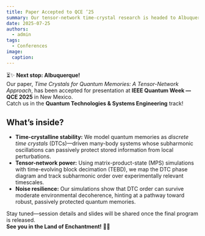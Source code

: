 ```yaml
---
title: Paper Accepted to QCE ’25
summary: Our tensor-network time-crystal research is headed to Albuquerque!
date: 2025-07-25
authors:
  - admin
tags:
  - Conferences
image:
  caption: 
---
```


⏳✨ **Next stop: Albuquerque!**  
Our paper, *Time Crystals for Quantum Memories: A Tensor-Network Approach*, has been accepted for presentation at **IEEE Quantum Week — QCE 2025** in New Mexico.  
Catch us in the **Quantum Technologies & Systems Engineering** track!

## What’s inside?

- **Time-crystalline stability:** We model quantum memories as *discrete time crystals* (DTCs)—driven many-body systems whose subharmonic oscillations can passively protect stored information from local perturbations.
- **Tensor-network power:** Using matrix-product-state (MPS) simulations with time-evolving block decimation (TEBD), we map the DTC phase diagram and track subharmonic order over experimentally relevant timescales.
- **Noise resilience:** Our simulations show that DTC order can survive moderate environmental decoherence, hinting at a pathway toward robust, passively protected quantum memories.

Stay tuned—session details and slides will be shared once the final program is released.  
**See you in the Land of Enchantment!** 🌵🌌
